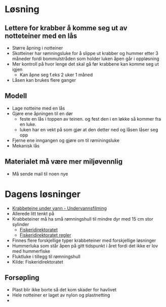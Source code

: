 # Løsning
## Lettere for krabber å komme seg ut av notteteiner med en lås
- Større åpning i notteiner
- Skotteiner har rømningsluke for å slippe ut krabber og hummer etter 3 måneder fordi bommulstråden som holder luken åpen går i oppløsning 
- Mer kontroll på hvor lenge det skal gå før krabbene kan komme seg ut igjen
  - Kan åpne seg f.eks 2 uker 1 måned
- Låsen kan brukes flere ganger

## Modell
- Lage notteine med en lås
- Gjøre ene åpningen til en dør
   - feste en lås i toppen av teinen. og fest den i en løkke så kommer fra en luke.
   - luken har en vekt på som gjør at den detter ned og låsen låser seg opp
- Fjerne ene inngangen og gjøre om til røminingsluke
- Mekanisk lås

## Materialet må være mer miljøvennlig
- Må sende mail til noen nye

# Dagens løsninger
- [Krabbeteine under vann - Undervannsfilming](https://www.youtube.com/watch?v=u_tdc0Wkk5U)
- Allerede litt tenkt på
- Krabbeteiner må ha små rømningshull til mindre dyr med 15 cm stor sylinder
  - [Fiskeridirektoratet](https://www.youtube.com/watch?v=l5e2EvyRMOM)
  - [Fiskeridirektoratet regler](https://www.fiskeridir.no/Fritidsfiske/Artar/Hummarfiske/Korleis-skal-hummarteina-vere)
- Finnes flere forskjellige typer krabbeteiner med forskjellige løsninger
- Hummerluka som står åpen på gitt tidspunkt i året fordi det ikke er lov med hummerfiske
- Fluktluke i tillegg til rømningshull
- Kilde: Fiskeridirektoratet

## Forsøpling
- Plast blir ikke borte så det kom skader for havlivet
- Hele notteiner er laget av nylon og plastnetting
- 
